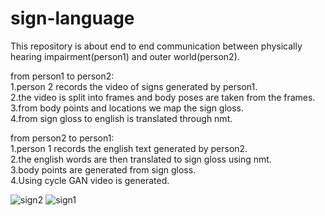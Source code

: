 # sign-language
This repository is about end to end communication between physically hearing impairment(person1) and outer world(person2).

from person1 to person2:
<br>
1.person 2 records the video of signs generated by person1.
<br>
2.the video is split into frames and body poses are taken from the frames.
<br>
3.from body points and locations we map the sign gloss.
<br>
4.from sign gloss to english is translated through nmt.

from person2 to person1:
<br>
1.person 1 records the english text generated by person2.
<br>
2.the english words are then translated to sign gloss using nmt.
<br>
3.body points are generated from sign gloss.
<br>
4.Using cycle GAN video is generated.



![sign2](https://user-images.githubusercontent.com/48018142/66250873-3f86f380-e766-11e9-8680-49925ccf8211.JPG)
![sign1](https://user-images.githubusercontent.com/48018142/66250887-562d4a80-e766-11e9-8295-183c7f104b6b.JPG)
